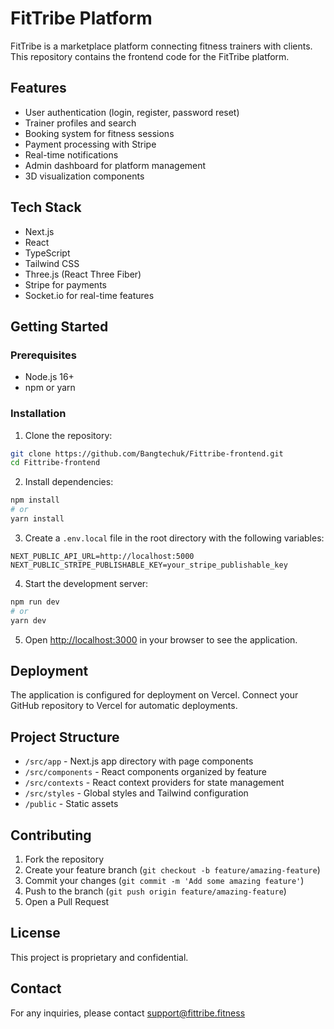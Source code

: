 # FitTribe Platform

FitTribe is a marketplace platform connecting fitness trainers with clients. This repository contains the frontend code for the FitTribe platform.

## Features

- User authentication (login, register, password reset)
- Trainer profiles and search
- Booking system for fitness sessions
- Payment processing with Stripe
- Real-time notifications
- Admin dashboard for platform management
- 3D visualization components

## Tech Stack

- Next.js
- React
- TypeScript
- Tailwind CSS
- Three.js (React Three Fiber)
- Stripe for payments
- Socket.io for real-time features

## Getting Started

### Prerequisites

- Node.js 16+
- npm or yarn

### Installation

1. Clone the repository:
```bash
git clone https://github.com/Bangtechuk/Fittribe-frontend.git
cd Fittribe-frontend
```

2. Install dependencies:
```bash
npm install
# or
yarn install
```

3. Create a `.env.local` file in the root directory with the following variables:
```
NEXT_PUBLIC_API_URL=http://localhost:5000
NEXT_PUBLIC_STRIPE_PUBLISHABLE_KEY=your_stripe_publishable_key
```

4. Start the development server:
```bash
npm run dev
# or
yarn dev
```

5. Open [http://localhost:3000](http://localhost:3000) in your browser to see the application.

## Deployment

The application is configured for deployment on Vercel. Connect your GitHub repository to Vercel for automatic deployments.

## Project Structure

- `/src/app` - Next.js app directory with page components
- `/src/components` - React components organized by feature
- `/src/contexts` - React context providers for state management
- `/src/styles` - Global styles and Tailwind configuration
- `/public` - Static assets

## Contributing

1. Fork the repository
2. Create your feature branch (`git checkout -b feature/amazing-feature`)
3. Commit your changes (`git commit -m 'Add some amazing feature'`)
4. Push to the branch (`git push origin feature/amazing-feature`)
5. Open a Pull Request

## License

This project is proprietary and confidential.

## Contact

For any inquiries, please contact [support@fittribe.fitness](mailto:support@fittribe.fitness)
